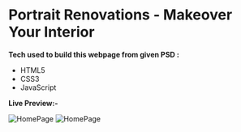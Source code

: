 # Portrait Renovations - Makeover Your Interior

__Tech used to build this webpage from given PSD :__ 

- HTML5
- CSS3
- JavaScript

__Live Preview:-__

![HomePage](https://github.com/user-attachments/assets/46150a91-8b96-4fa0-be0a-739f2ff7883b)
![HomePage](https://github.com/user-attachments/assets/005ab3dd-b561-466f-8a43-9ce43d26bbda)
